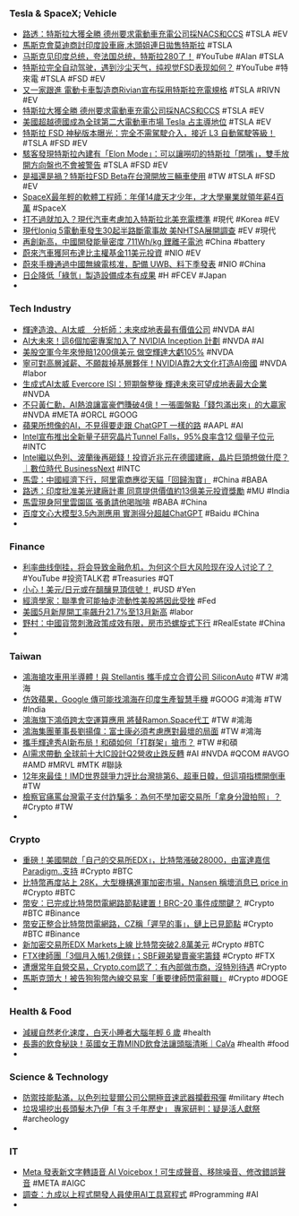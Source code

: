 ### Tesla & SpaceX; Vehicle
- [路透：特斯拉大獲全勝 德州要求電動車充電公司採NACS和CCS](https://news.cnyes.com/news/id/5222843) #TSLA #EV
- [馬斯克會莫迪商討印度設車廠,木頭姐連日拋售特斯拉](https://m.cnyes.com/news/id/5223579) #TSLA
- [马斯克见印度总统，夸法国总统，特斯拉280了！](https://www.youtube.com/watch?v=GFqONb1uPMI) #YouTube #Alan #TSLA
- [特斯拉完全自动驾驶，遇到沙尘天气，纯视觉FSD表现如何？](https://www.youtube.com/watch?v=LbPe7arWq68) #YouTube #特來電 #TSLA #FSD #EV
- [又一家跟進 電動卡車製造商Rivian宣布採用特斯拉充電規格](https://m.cnyes.com/news/id/5222568) #TSLA #RIVN #EV
- [特斯拉大獲全勝 德州要求電動車充電公司採NACS和CCS](https://news.cnyes.com/news/id/5222843) #TSLA #EV
- [美國超越德國成為全球第二大電動車市場 Tesla 占主導地位](https://www.cool3c.com/article/195051) #TSLA #EV
- [特斯拉 FSD 神秘版本曝光：完全不需駕駛介入，接近 L3 自動駕駛等級！](https://wuangus.cc/tesla-fsd-beta-elon-model/) #TSLA #FSD #EV
- [駭客發現特斯拉內建有「Elon Mode」：可以讓嘮叨的特斯拉「閉嘴」，雙手放開方向盤也不會被警告](https://www.techbang.com/posts/107345-hackers-discovered-that-tesla-has-built-in-elon-mode-you-can) #TSLA #FSD #EV
- [是福還是禍？特斯拉FSD Beta在台灣開放三輛車使用](https://www.carture.com.tw/opinion/article/25812-是福還是禍？特斯拉FSD-Beta在台灣開放三輛車使用) #TW #TSLA #FSD #EV
- [SpaceX最年輕的軟體工程師：年僅14歲天才少年，才大學畢業就領年薪4百萬](https://www.techbang.com/posts/107353-14-year-old-genius-boy-becomes-a-new-spacex-employee-annual) #SpaceX
- [打不過就加入？現代汽車考慮加入特斯拉北美充電標準](https://news.cnyes.com/news/id/5222479) #現代 #Korea #EV
- [現代Ioniq 5電動車發生30起半路斷電事故 美NHTSA展開調查](https://m.cnyes.com/news/id/5220987) #EV #現代
- [再創新高，中國開發能量密度 711Wh/kg 鋰離子電池](https://technews.tw/2023/06/20/cn-pouch-cell/) #China #battery
- [蔚來汽車獲阿布達比主權基金11美元投資](https://news.cnyes.com/news/id/5222590) #NIO #EV
- [蔚來手機通過中國無線電核准，配備 UWB、料下季發表](https://technews.tw/2023/06/20/nio-smart-phone-q3/) #NIO #China
- [日企降低「綠氫」製造設備成本有成果](https://zh.cn.nikkei.com/industry/ienvironment/52594-2023-06-20-05-00-49.html) #H #FCEV #Japan
-
### Tech Industry
- [輝達造浪、AI太威　分析師：未來成地表最有價值公司](https://finance.ettoday.net/news/2524636) #NVDA #AI
- [AI大未來！這6個加密專案加入了 NVIDIA Inception 計劃](https://www.blocktempo.com/six-cryptocurrency-projects-that-have-joined-the-nvidia-inception/) #NVDA #AI
- [美股空軍今年來慘賠1200億美元 做空輝達大虧105%](https://news.cnyes.com/news/id/5222759) #NVDA
- [寧可對高層減薪、不願裁掉基層夥伴！NVIDIA靠2大文化打造AI帝國](https://tw.news.yahoo.com/寧可對高層減薪-不願裁掉基層夥伴-nvidia靠2大文化打造ai帝國-055031997.html) #NVDA #labor
- [生成式AI太威 Evercore ISI：短期盤整後 輝達未來可望成地表最大企業](https://news.cnyes.com/news/id/5222751) #NVDA
- [不只黃仁勳，AI熱浪讓富豪們賺破4億！一張圖盤點「錢包滿出來」的大贏家](https://www.bnext.com.tw/article/75756/ai-billionaire-2023-wealth) #NVDA #META #ORCL #GOOG
- [蘋果所想像的AI，不見得要走跟 ChatGPT 一樣的路](https://www.techbang.com/posts/106205-apples-artificial-intelligence-application-is-not-the-same-as) #AAPL #AI
- [Intel宣布推出全新量子研究晶片Tunnel Falls，95%良率含12 個量子位元](https://www.techbang.com/posts/107338-intel-announced-new-quantum-research-chip-tunnel-falls) #INTC
- [Intel繼以色列、波蘭後再砸錢！投資近兆元在德國建廠，晶片巨頭想做什麼？｜數位時代 BusinessNext](https://www.bnext.com.tw/article/75724/intel-israeli-invest) #INTC
- [馬雲：中國經濟下行，阿里電商應從天貓「回歸淘寶」](https://technews.tw/2023/06/20/jack-ma-alibaba-analyze/) #China #BABA
- [路透：印度批准美光建廠計畫 同意提供價值約13億美元投資獎勵](https://news.cnyes.com/news/id/5222837) #MU #India
- [馬雲現身阿里雲園區 張勇請他喝咖啡](https://news.cnyes.com/news/id/5222839) #BABA #China
- [百度文心大模型3.5內測應用 實測得分超越ChatGPT](https://news.cnyes.com/news/id/5222842) #Baidu #China
-
### Finance
- [利率曲线倒挂，将会导致金融危机，为何这个巨大风险现在没人讨论了？](https://www.youtube.com/watch?v=82mOiLIwY6k) #YouTube #投资TALK君 #Treasuries #QT
- [小心！美元/日元或在醞釀見頂信號！](https://www.dailyfxasia.com/cn/cmarkets/20230620-24393.html) #USD #Yen
- [經濟學家：聯準會可能抽走流動性美股將因此受挫](https://news.cnyes.com/news/id/5221928) #Fed
- [美國5月新屋開工率飆升21.7%至13月新高](https://m.cnyes.com/news/id/5222591) #labor
- [野村：中國貨幣刺激政策成效有限，房市恐螺旋式下行](https://finance.technews.tw/2023/06/20/china-real-estate-market-may-spiral-downward/) #RealEstate #China
-
### Taiwan
- [鴻海搶攻車用半導體！與 Stellantis 攜手成立合資公司 SiliconAuto](https://finance.technews.tw/2023/06/20/foxconn-stellantis-siliconauto/) #TW #鴻海
- [仿效蘋果，Google 傳可能找鴻海在印度生產智慧手機](https://technews.tw/2023/06/21/alphabet-google-bharat-fih-pixel/) #GOOG #鴻海 #TW #India
- [鴻海旗下鴻佰跨太空運算應用 將替Ramon.Space代工](https://m.cnyes.com/news/id/5222503) #TW #鴻海
- [鴻海集團董事長劉揚偉：富士康必須考慮應對最壞的局面](https://www.bbc.com/zhongwen/trad/business-65958945) #TW #鴻海
- [攜手輝達秀AI新布局！和碩如何「打群架」搶市？](https://www.gvm.com.tw/article/103716) #TW #和碩
- [AI需求帶動 全球前十大IC設計Q2營收止跌反轉](https://m.cnyes.com/news/id/5222461) #AI #NVDA #QCOM #AVGO #AMD #MRVL #MTK #聯詠
- [12年來最佳！IMD世界競爭力評比台灣排第6、超車日韓，但這項指標開倒車](https://www.bnext.com.tw/article/75741/imd-world-competitiveness) #TW
- [檢察官痛罵台灣電子支付詐騙多：為何不學加密交易所「拿身分證拍照」？](https://www.blocktempo.com/electronic-payment-in-taiwan-kyc-problem/) #Crypto #TW
-
### Crypto
- [重磅！美國開啟「自己的交易所EDX」，比特幣漲破28000，由富達嘉信Paradigm..支持](https://www.blocktempo.com/fidelity-backed-u-s-cryptocurrency-exchange-edx-launches/) #Crypto #BTC
- [比特幣再度站上 28K，大型機構進軍加密市場，Nansen 稱壞消息已 price in](https://abmedia.io/btc-up-to-28k-nansen-report-said-bad-news-already-priced-in) #Crypto #BTC
- [幣安：已完成比特幣閃電網路節點建置！BRC-20 事件成關鍵？](https://blockcast.it/2023/06/20/binance-sets-up-bitcoin-lightning-nodes-to-ease-deposits-and-withdrawals/) #Crypto #BTC #Binance
- [幣安正整合比特幣閃電網路，CZ稱「遲早的事」，鏈上已見節點](https://www.blocktempo.com/binance-is-working-to-integrate-the-bitcoin-lightning-network/) #Crypto #BTC #Binance
- [新加密交易所EDX Markets上線 比特幣突破2.8萬美元](https://m.cnyes.com/news/id/5222743) #Crypto #BTC
- [FTX律師團「3個月入帳1.2億鎂」；SBF親弟變賣豪宅籌錢](https://www.blocktempo.com/ftx-paid-over-120-million-in-advisor-fees-between-february-1-and-april-30/) #Crypto #FTX
- [遭爆常年自營交易，Crypto.com認了：有內部做市商，沒特別待遇](https://abmedia.io/crypto-com-operates-market-making-teams) #Crypto
- [馬斯克頭大！被告狗狗幣內線交易案「重要律師閃電辭職」](https://www.blocktempo.com/elon-musk-loses-litigator-adam-gabor/) #Crypto #DOGE
-
### Health & Food
- [減緩自然老化速度，白天小睡者大腦年輕 6 歲](https://technews.tw/2023/06/20/take-a-nap-is-good-for-brain/) #health
- [長壽的飲食秘訣！英國女王靠MIND飲食法讓頭腦清晰｜CaVa](https://cava.tw/beauty/body/248058) #health #food
-
### Science & Technology
- [防禦技能點滿，以色列拉婓爾公司公開極音速武器攔截飛彈](https://technews.tw/2023/06/20/rafael-advanced-defense-systems-unveiled-sky-sonic-hypersonic-interceptor/) #military #tech
- [垃圾場挖出長頭髮木乃伊「有３千年歷史」 專家研判：疑是活人獻祭](https://today.line.me/tw/v2/article/kEZ5a7w) #archeology
-
### IT
- [Meta 發表新文字轉語音 AI Voicebox！可生成聲音、移除噪音、修改錯誤聲音](https://www.inside.com.tw/article/31964-meta-voicebox) #META #AIGC
- [調查：九成以上程式開發人員使用AI工具寫程式](https://news.cnyes.com/news/id/5221763) #Programming #AI
-